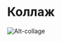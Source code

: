 # Коллаж  
  
![Alt-collage](https://github.com/dragndroper/markup/blob/main/collage/img/collage.jpg?raw=true "collage")
